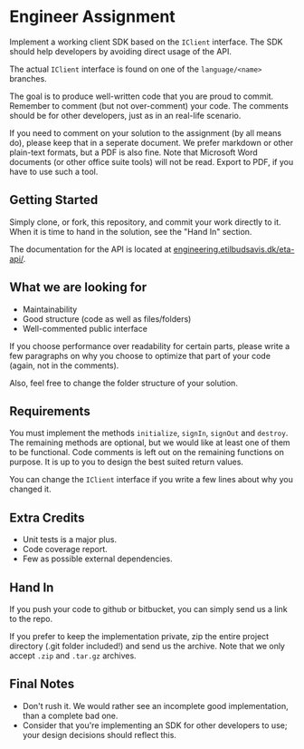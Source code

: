 Engineer Assignment
===================

Implement a working client SDK based on the `IClient` interface.
The SDK should help developers by avoiding direct usage of the API.

The actual `IClient` interface is found on one of the `language/<name>` branches.


The goal is to produce well-written code that you are proud to commit.
Remember to comment (but not over-comment) your code.
The comments should be for other developers, just as in an real-life scenario.

If you need to comment on your solution to the assignment (by all means do),
please keep that in a seperate document.
We prefer markdown or other plain-text formats, but a PDF is also fine.
Note that Microsoft Word documents (or other office suite tools) will not be read.
Export to PDF, if you have to use such a tool.



Getting Started
-----------------------

Simply clone, or fork, this repository, and commit your work directly to it.
When it is time to hand in the solution, see the "Hand In" section.

The documentation for the API is located at [engineering.etilbudsavis.dk/eta-api/](http://engineering.etilbudsavis.dk/eta-api/).


What we are looking for
-----------------------

- Maintainability
- Good structure (code as well as files/folders)
- Well-commented public interface

If you choose performance over readability for certain parts, please write a few paragraphs
on why you choose to optimize that part of your code (again, not in the comments).

Also, feel free to change the folder structure of your solution.



Requirements
-----------------------

You must implement the methods `initialize`, `signIn`, `signOut` and `destroy`.
The remaining methods are optional, but we would like at least one of them
to be functional.
Code comments is left out on the remaining functions on purpose. It is up to you
to design the best suited return values.

You can change the `IClient` interface if you write a few lines about why you changed it.



Extra Credits
-----------------------

- Unit tests is a major plus.
- Code coverage report.
- Few as possible external dependencies.



Hand In
-----------------------

If you push your code to github or bitbucket, you can simply send us a link to the repo.

If you prefer to keep the implementation private, zip the entire project directory (.git folder included!)
and send us the archive.
Note that we only accept `.zip` and `.tar.gz` archives.



Final Notes
-----------------------

- Don't rush it. We would rather see an incomplete good implementation, than a complete bad one.
- Consider that you're implementing an SDK for other developers to use; your design decisions should reflect this.

